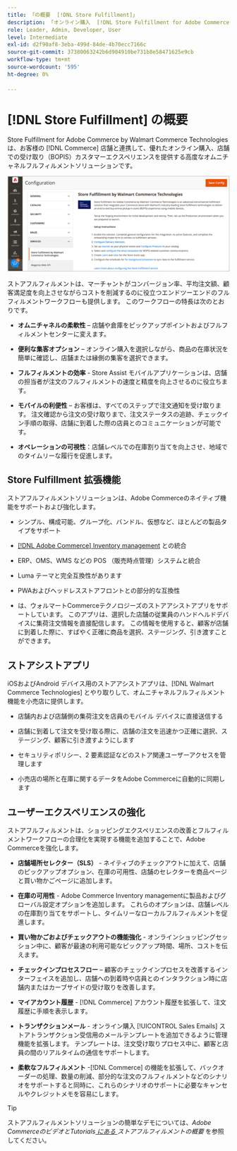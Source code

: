 ```yaml
---
title: 「の概要  [!DNL Store Fulfillment]」
description: 「オンライン購入  [!DNL Store Fulfillment for Adobe Commerce by Walmart Commerce Technologies]  店舗での受け取り（BOPI）のサポート方法を説明します。 ストアアシストモバイルを使用して、店員やCommerceのお客様の BOPIS のフルフィルメントと注文処理を合理化してください。」
role: Leader, Admin, Developer, User
level: Intermediate
exl-id: d2f90af8-3eba-499d-84de-4b70ecc7166c
source-git-commit: 37380063242b6d904910be731b8e58471625e9cb
workflow-type: tm+mt
source-wordcount: '595'
ht-degree: 0%

---
```


# [!DNL Store Fulfillment] の概要

Store Fulfillment for Adobe Commerce by Walmart Commerce Technologies は、お客様の [!DNL Commerce] 店舗と連携して、優れたオンライン購入、店舗での受け取り（BOPIS）カスタマーエクスペリエンスを提供する高度なオムニチャネルフルフィルメントソリューションです。

![Store Fulfillment solution Adobe管理者設定 ](assets/store-fulfillment-admin-home.png)

ストアフルフィルメントは、マーチャントがコンバージョン率、平均注文額、顧客満足度を向上させながらコストを削減するのに役立つエンドツーエンドのフルフィルメントワークフローも提供します。 このワークフローの特長は次のとおりです。

* **オムニチャネルの柔軟性** – 店舗や倉庫をピックアップポイントおよびフルフィルメントセンターに変えます。

* **便利な集客オプション** – オンライン購入を選択しながら、商品の在庫状況を簡単に確認し、店舗または縁側の集客を選択できます。

* **フルフィルメントの効率** - Store Assist モバイルアプリケーションは、店舗の担当者が注文のフルフィルメントの速度と精度を向上させるのに役立ちます。

* **モバイルの利便性** – お客様は、すべてのステップで注文通知を受け取ります。 注文確認から注文の受け取りまで、注文ステータスの追跡、チェックイン手順の取得、店舗に到着した際の店員とのコミュニケーションが可能です。

* **オペレーションの可視性**：店舗レベルでの在庫割り当てを向上させ、地域でのタイムリーな履行を促進します。

## Store Fulfillment 拡張機能

ストアフルフィルメントソリューションは、Adobe Commerceのネイティブ機能をサポートおよび強化します。

* シンプル、構成可能、グループ化、バンドル、仮想など、ほとんどの製品タイプをサポート

* [[!DNL Adobe Commerce] Inventory management](https://experienceleague.adobe.com/en/docs/commerce-admin/inventory/basics/sources-stocks) との統合

* ERP、OMS、WMS などの POS （販売時点管理）システムと統合

* Luma テーマと完全互換性があります

* PWAおよびヘッドレスストアフロントとの部分的な互換性

* は、ウォルマートCommerceテクノロジーズのストアアシストアプリをサポートしています。 このアプリは、選択した店舗の従業員のハンドヘルドデバイスに集荷注文情報を直接配信します。 この情報を使用すると、顧客が店舗に到着した際に、すばやく正確に商品を選択、ステージング、引き渡すことができます。

## ストアシストアプリ

iOSおよびAndroid デバイス用のストアアシストアプリは、[!DNL Walmart Commerce Technologies] とやり取りして、オムニチャネルフルフィルメント機能を小売店に提供します。

* 店舗内および店舗側の集荷注文を店員のモバイル デバイスに直接送信する

* 店舗に到着して注文を受け取る際に、店舗の注文を迅速かつ正確に選択、ステージング、顧客に引き渡すようにします

* セキュリティポリシー、2 要素認証などのストア関連ユーザーアクセスを管理します

* 小売店の場所と在庫に関するデータをAdobe Commerceに自動的に同期します

## ユーザーエクスペリエンスの強化

ストアフルフィルメントは、ショッピングエクスペリエンスの改善とフルフィルメントワークフローの合理化を実現する機能を追加することで、Adobe Commerceを強化します。

* **店舗場所セレクター（SLS）** - ネイティブのチェックアウトに加えて、店舗のピックアップオプション、在庫の可用性、店舗のセレクターを商品ページと買い物かごページに追加します。

* **在庫の可用性** - Adobe Commerce Inventory managementに製品およびグローバル設定オプションを追加します。 これらのオプションは、店舗レベルの在庫割り当てをサポートし、タイムリーなローカルフルフィルメントを促進します。

* **買い物かごおよびチェックアウトの機能強化** - オンラインショッピングセッション中に、顧客が最速の利用可能なピックアップ時間、場所、コストを伝えます。

* **チェックインプロセスフロー** – 顧客のチェックインプロセスを改善するインターフェイスを追加し、店舗への到着時や店員とのインタラクション時に店舗内またはカーブサイドの受け取りを改善します。

* **マイアカウント履歴** - [!DNL Commerce] アカウント履歴を拡張して、注文履歴に手順を表示します。

* **トランザクションメール** - オンライン購入 [!UICONTROL Sales Emails] ストアトランザクション受信用のメールテンプレートを追加できるように管理機能を拡張します。 テンプレートは、注文受け取りプロセス中に、顧客と店員の間のリアルタイムの通信をサポートします。

* **柔軟なフルフィルメント** -[!DNL Commerce] の機能を拡張して、バックオーダーの処理、数量の削減、部分的な注文のフルフィルメントなどのシナリオをサポートすると同時に、これらのシナリオのサポートに必要なキャンセルやクレジットメモを容易にします。

>[!TIP]
>
> ストアフルフィルメントソリューションの簡単なデモについては、_Adobe CommerceのビデオとTutorials[ にある ](https://experienceleague.adobe.com/docs/commerce-learn/tutorials/orders/store-fulfillment.html) ストアフルフィルメントの概要_ を参照してください。



